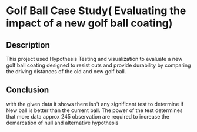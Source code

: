 # Golf Ball Case Study( Evaluating the impact of a new golf ball coating)
## Description
This project used Hypothesis Testing and visualization to evaluate a new golf ball coating designed to resist cuts and provide durability by comparing the driving distances of the old and new golf ball.

## Conclusion
with the given data it shows there isn't any significant test to determine if New ball is better than the current ball.
The power of the test determines that more data approx 245 observation are required to increase the demarcation of
null and alternative hypothesis
